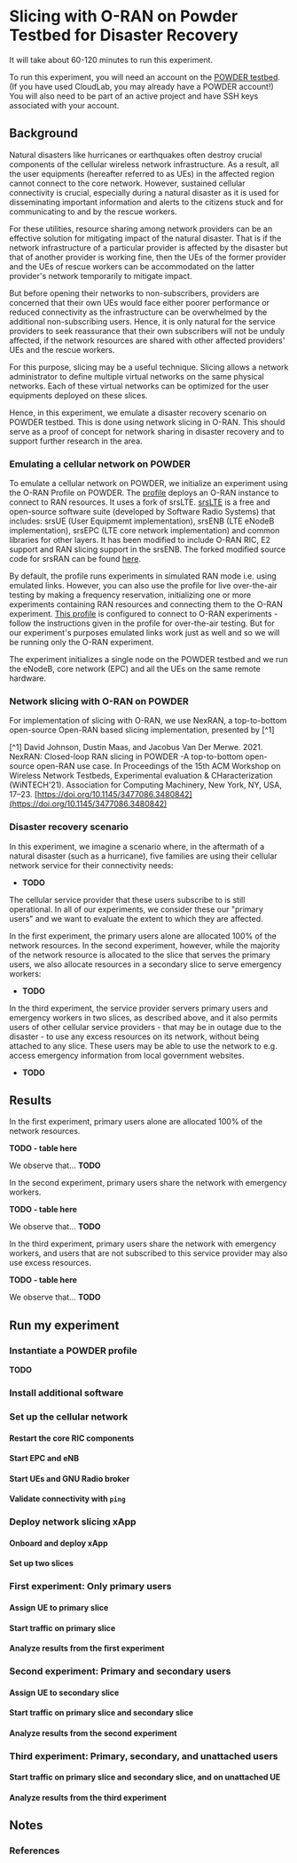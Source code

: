 # Slicing with O-RAN on Powder Testbed for Disaster Recovery

It will take about 60-120 minutes to run this experiment.

To run this experiment, you will need an account on the [POWDER testbed](https://powderwireless.net/). (If you have used CloudLab, you may already have a POWDER account!) You will also need to be part of an active project and have SSH keys associated with your account.

## Background

Natural disasters like hurricanes or earthquakes often destroy crucial components of the cellular wireless network infrastructure. As a result, all the user equipments (hereafter referred to as UEs) in the affected region cannot connect to the core network. However, sustained cellular connectivity is crucial, especially during a natural disaster as it is used for disseminating important information and alerts to the citizens stuck and for communicating to and by the rescue workers.

For these utilities, resource sharing among network providers can be an effective solution for mitigating impact of the natural disaster. That is if the network infrastructure of a particular provider is affected by the disaster but that of another provider is working fine, then the UEs of the former provider and the UEs of rescue workers can be accommodated on the latter provider's network temporarily to mitigate impact. 

But before opening their networks to non-subscribers, providers are concerned that their own UEs would face either poorer performance or reduced connectivity as the infrastructure can be overwhelmed by the additional non-subscribing users. Hence, it is only natural for the service providers to seek reassurance that their own subscribers will not be unduly affected, if the network resources are shared with other affected providers' UEs and the rescue workers.

For this purpose, slicing may be a useful technique. Slicing allows a network administrator to define multiple virtual networks on the same physical networks. Each of these virtual networks can be optimized for the user equipments deployed on these slices. 

Hence, in this experiment, we emulate a disaster recovery scenario on POWDER testbed. This is done using network slicing in O-RAN. This should serve as a proof of concept for network sharing in disaster recovery and to support further research in the area.

### Emulating a cellular network on POWDER

To emulate a cellular network on POWDER, we initialize an experiment using the O-RAN Profile on POWDER. The [profile](https://www.powderwireless.net/show-profile.php?project=PowderProfiles&profile=O-RAN) deploys an O-RAN instance to connect to RAN resources. It uses a fork of srsLTE. [srsLTE](https://www.srslte.com/) is a free and open-source software suite (developed by Software Radio Systems) that includes: srsUE (User Equipmemt implementation), srsENB (LTE eNodeB implementation), srsEPC (LTE core network implementation) and common libraries for other layers. It has been modified to include O-RAN RIC, E2 support and RAN slicing support in the srsENB. The forked modified source code for srsRAN can be found [here](https://gitlab.flux.utah.edu/powderrenewpublic/srslte-ric).

By default, the profile runs experiments in simulated RAN mode i.e. using emulated links. However, you can also use the profile for live over-the-air testing by making a frequency reservation, initializing one or more experiments containing RAN resources and connecting them to the O-RAN experiment. [This profile](https://www.powderwireless.net/show-profile.php?profile=1bd95656-5b60-11eb-b1eb-e4434b2381fc) is configured to connect to O-RAN experiments - follow the instructions given in the profile for over-the-air testing. But for our experiment's purposes emulated links work just as well and so we will be running only the O-RAN experiment. 

The experiment initializes a single node on the POWDER testbed and we run the eNodeB, core network (EPC) and all the UEs on the same remote hardware. 

### Network slicing with O-RAN on POWDER

For implementation of slicing with O-RAN, we use NexRAN, a top-to-bottom open-source Open-RAN based slicing implementation, presented by [^1]

[^1] David Johnson, Dustin Maas, and Jacobus Van Der Merwe. 2021. NexRAN: Closed-loop RAN slicing in POWDER -A top-to-bottom open-source open-RAN use case. In Proceedings of the 15th ACM Workshop on Wireless Network Testbeds, Experimental evaluation & CHaracterization (WiNTECH'21). Association for Computing Machinery, New York, NY, USA, 17–23. [https://doi.org/10.1145/3477086.3480842](https://doi.org/10.1145/3477086.3480842)

### Disaster recovery scenario

In this experiment, we imagine a scenario where, in the aftermath of a natural disaster (such as a hurricane), five families are using their cellular network service for their connectivity needs:

* **TODO**

The cellular service provider that these users subscribe to is still operational. In all of our experiments, we consider these our "primary users" and we want to evaluate the extent to which they are affected. 

In the first experiment, the primary users alone are allocated 100% of the network resources. In the second experiment, however, while the majority of the network resource is allocated to the slice that serves the primary users, we also allocate resources in a secondary slice to serve emergency workers:

*  **TODO** 

In the third experiment, the service provider servers primary users and emergency workers in two slices, as described above, and it also permits users of other cellular service providers - that may be in outage due to the disaster - to use any excess resources on its network, without being attached to any slice. These users may be able to use the network to e.g. access emergency information from local government websites.

*  **TODO** 

## Results

In the first experiment, primary users alone are allocated 100% of the network resources. 

**TODO - table here**

We observe that... **TODO**

In the second experiment, primary users share the network with emergency workers. 

**TODO - table here**

We observe that... **TODO**

In the third experiment, primary users share the network with emergency workers, and users that are not subscribed to this service provider may also use excess resources.

**TODO - table here**

We observe that... **TODO**

## Run my experiment

### Instantiate a POWDER profile

**TODO**

### Install additional software

### Set up the cellular network

#### Restart the core RIC components

#### Start EPC and eNB

#### Start UEs and GNU Radio broker

#### Validate connectivity with `ping`

### Deploy network slicing xApp

#### Onboard and deploy xApp

#### Set up two slices

### First experiment: Only primary users

#### Assign UE to primary slice

#### Start traffic on primary slice

#### Analyze results from the first experiment

### Second experiment: Primary and secondary users

#### Assign UE to secondary slice

#### Start traffic on primary slice and secondary slice

#### Analyze results from the second experiment

### Third experiment: Primary, secondary, and unattached users

#### Start traffic on primary slice and secondary slice, and on unattached UE

#### Analyze results from the third experiment


## Notes

### References


